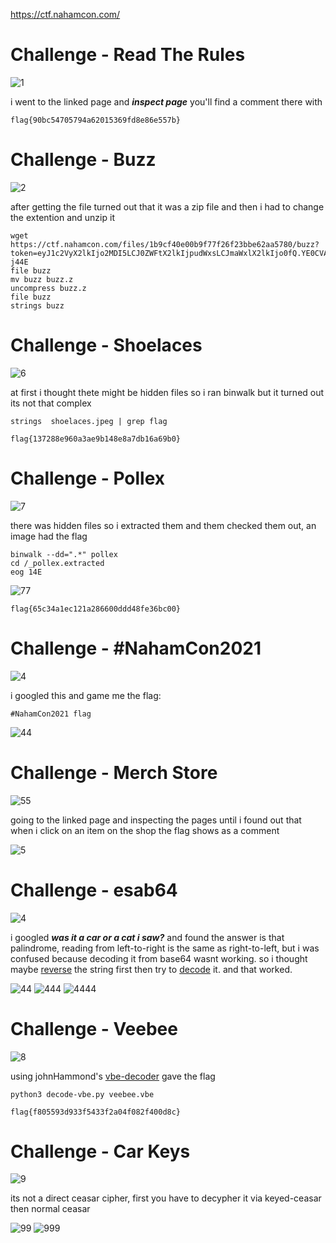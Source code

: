 https://ctf.nahamcon.com/

<h1>Challenge - Read The Rules</h1>
 
![1](https://user-images.githubusercontent.com/69141453/111119086-08626780-8540-11eb-9bdd-72f3cbd91751.png)

i went to the linked page and ***inspect page*** you'll find a comment there with 

```
flag{90bc54705794a62015369fd8e86e557b} 
```

<h1>Challenge - Buzz</h1>

![2](https://user-images.githubusercontent.com/69141453/111119396-77d85700-8540-11eb-95b0-4b226b6e7562.png)

after getting the file turned out that it was a zip file and then i had to change the extention and unzip it
```
wget https://ctf.nahamcon.com/files/1b9cf40e00b9f77f26f23bbe62aa5780/buzz?token=eyJ1c2VyX2lkIjo2MDI5LCJ0ZWFtX2lkIjpudWxsLCJmaWxlX2lkIjo0fQ.YE0CVA.FnaoH6yRW8oBNTiPRl4Aja-j44E
file buzz
mv buzz buzz.z
uncompress buzz.z
file buzz
strings buzz
```

<h1>Challenge - Shoelaces</h1>

![6](https://user-images.githubusercontent.com/69141453/111119647-c1c13d00-8540-11eb-8684-3823d6fb16e8.png)

at first i thought thete might be hidden files so i ran binwalk but it turned out its not that complex
```
strings  shoelaces.jpeg | grep flag
```
```
flag{137288e960a3ae9b148e8a7db16a69b0}
```

<h1>Challenge - Pollex</h1>

![7](https://user-images.githubusercontent.com/69141453/111119926-1bc20280-8541-11eb-8931-c48016359ea6.png)

there was hidden files so i extracted them and them checked them out, an image had the flag
```
binwalk --dd=".*" pollex
cd /_pollex.extracted
eog 14E
```
![77](https://user-images.githubusercontent.com/69141453/111120050-46ac5680-8541-11eb-8075-2caa51c65787.png)
```
flag{65c34a1ec121a286600ddd48fe36bc00}
```

<h1>Challenge - #NahamCon2021</h1>

![4](https://user-images.githubusercontent.com/69141453/111120256-8115f380-8541-11eb-8c94-889b3537059b.png)

i googled this and game me the flag:
```
#NahamCon2021 flag
```
![44](https://user-images.githubusercontent.com/69141453/111120278-87a46b00-8541-11eb-8d47-e787633955b5.png)


<h1>Challenge - Merch Store</h1>

![55](https://user-images.githubusercontent.com/69141453/111120523-d18d5100-8541-11eb-98b8-0483579b56fe.png)

going to the linked page and inspecting the pages until i found out that when i click on an item on the shop the flag shows as a comment

![5](https://user-images.githubusercontent.com/69141453/111120601-eec21f80-8541-11eb-8525-e8244bb4ffa5.png)



<h1>Challenge - esab64</h1>

![4](https://user-images.githubusercontent.com/69141453/111120907-58422e00-8542-11eb-9b01-92192e88a12c.png)

i googled ***was it a car or a cat i saw?*** and found the answer is that palindrome, reading from left-to-right is the same as right-to-left, but i was confused because decoding it from base64 wasnt working.
so i thought maybe [reverse](https://codebeautify.org/reverse-string) the string first then try to [decode](https://www.base64decode.org/) it. and that worked.

![44](https://user-images.githubusercontent.com/69141453/111121168-b1aa5d00-8542-11eb-96fc-f47d2174fcc1.png)
![444](https://user-images.githubusercontent.com/69141453/111121248-c981e100-8542-11eb-8228-984bd98cbbaa.png)
![4444](https://user-images.githubusercontent.com/69141453/111121275-d272b280-8542-11eb-8d1e-f93dc28f71de.png)


<h1>Challenge - Veebee</h1>

![8](https://user-images.githubusercontent.com/69141453/111136749-6ef18080-8554-11eb-8dc7-f358f0839337.png)

using johnHammond's [vbe-decoder](https://github.com/JohnHammond/vbe-decoder/blob/master/vbe-decoder.py) gave the flag
```
python3 decode-vbe.py veebee.vbe 
```
```
flag{f805593d933f5433f2a04f082f400d8c}
```

<h1>Challenge - Car Keys</h1>

![9](https://user-images.githubusercontent.com/69141453/111136867-8df01280-8554-11eb-9516-bac29e92e686.png)

its not a direct ceasar cipher, first you have to decypher it via keyed-ceasar then normal ceasar

![99](https://user-images.githubusercontent.com/69141453/111136950-a2340f80-8554-11eb-9ad7-cdd1af184008.png)
![999](https://user-images.githubusercontent.com/69141453/111136979-aa8c4a80-8554-11eb-8897-67f1f6c9a049.png)
















